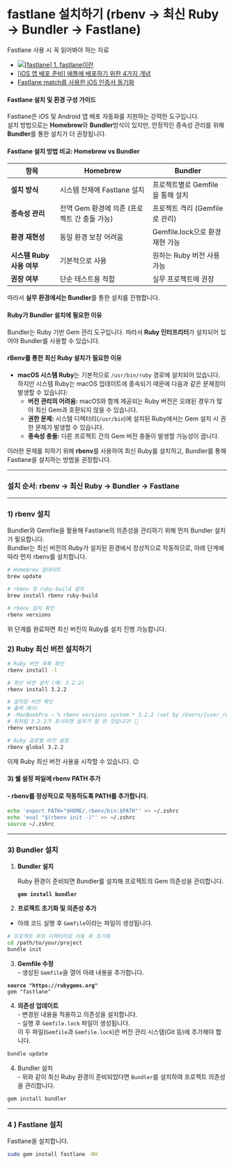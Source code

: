 # fastlane 설치하기 (rbenv → 최신 Ruby → Bundler → Fastlane)

Fastlane 사용 시 꼭 읽어봐야 하는 자료&#x20;

* [![](https://t1.daumcdn.net/tistory_admin/favicon/tistory_favicon_32x32.ico)\[fastlane\] 1. fastlane이란](https://ios-development.tistory.com/255)
* [\[iOS 앱 배포 준비\] 애플에 배포하기 위한 4가지 개념](https://ios-development.tistory.com/246)
* [Fastlane match를 사용한 iOS 인증서 동기화](https://millo-l.github.io/ReactNative-fastlane-match/)

#### **Fastlane 설치 및 환경 구성 가이드**

Fastlane은 iOS 및 Android 앱 배포 자동화를 지원하는 강력한 도구입니다.\
설치 방법으로는 **Homebrew**와 **Bundler**방식이 있지만, 안정적인 종속성 관리를 위해 **Bundler**를 통한 설치가 더 권장됩니다.

#### **Fastlane 설치 방법 비교: Homebrew vs Bundler** <a href="#fastlane-homebrew-vs-bundler" id="fastlane-homebrew-vs-bundler"></a>

| **항목**             | **Homebrew**                 | **Bundler**             |
| ------------------ | ---------------------------- | ----------------------- |
| **설치 방식**          | 시스템 전체에 Fastlane 설치          | 프로젝트별로 Gemfile을 통해 설치   |
| **종속성 관리**         | 전역 Gem 환경에 의존 (프로젝트 간 충돌 가능) | 프로젝트 격리 (Gemfile로 관리)   |
| **환경 재현성**         | 동일 환경 보장 어려움                 | Gemfile.lock으로 환경 재현 가능 |
| **시스템 Ruby 사용 여부** | 기본적으로 사용                     | 원하는 Ruby 버전 사용 가능       |
| **권장 여부**          | 단순 테스트용 적합                   | 실무 프로젝트에 권장             |

따라서 **실무 환경에서는 Bundler**를 통한 설치를 진행합니다.

#### **Ruby가 Bundler 설치에 필요한 이유** <a href="#ruby-bundler" id="ruby-bundler"></a>

Bundler는 Ruby 기반 Gem 관리 도구입니다. 따라서 **Ruby 인터프리터**가 설치되어 있어야 Bundler를 사용할 수 있습니다.

#### **rBenv를 통한 최신 Ruby 설치가 필요한 이유** <a href="#rbenv-ruby" id="rbenv-ruby"></a>

* **macOS 시스템 Ruby**는 기본적으로 `/usr/bin/ruby` 경로에 설치되어 있습니다. 하지만 시스템 Ruby는 macOS 업데이트에 종속되기 때문에 다음과 같은 문제점이 발생할 수 있습니다:
  * **버전 관리의 어려움:** macOS와 함께 제공되는 Ruby 버전은 오래된 경우가 많아 최신 Gem과 호환되지 않을 수 있습니다.
  * **권한 문제:** 시스템 디렉터리(`/usr/bin`)에 설치된 Ruby에서는 Gem 설치 시 권한 문제가 발생할 수 있습니다.
  * **종속성 충돌:** 다른 프로젝트 간의 Gem 버전 충돌이 발생할 가능성이 큽니다.

이러한 문제를 피하기 위해 **rbenv**를 사용하여 최신 Ruby를 설치하고, Bundler를 통해 Fastlane을 설치하는 방법을 권장합니다.

***

### **설치 순서: rbenv → 최신 Ruby → Bundler → Fastlane** <a href="#rbenv-ruby-bundler-fastlane" id="rbenv-ruby-bundler-fastlane"></a>

***

### 1) rbenv 설치  <a href="#id-1-rbenv" id="id-1-rbenv"></a>

Bundler와 Gemfile을 활용해 Fastlane의 의존성을 관리하기 위해 먼저 Bundler 설치가 필요합니다. \
Bundler는 최신 버전의 Ruby가 설치된 환경에서 정상적으로 작동하므로, 아래 단계에 따라 먼저 rbenv를 설치합니다.

```bash
# Homebrew 업데이트
brew update

# rbenv 및 ruby-build 설치
brew install rbenv ruby-build

# rbenv 설치 확인
rbenv versions

```

위 단계를 완료하면 최신 버전의 Ruby를 설치 진행 가능합니다.

### 2) Ruby 최신 버전 설치하기 <a href="#id-2-ruby" id="id-2-ruby"></a>

```bash
# Ruby 버전 목록 확인
rbenv install -l

# 최신 버전 설치 (예: 3.2.2)
rbenv install 3.2.2

# 설치된 버전 확인
# 출력 예시:
# -MacBookPro ~ % rbenv versions system * 3.2.2 (set by /Users/{user_repo}/.rbenv/version)
# 위처럼 3.2.2가 표시되면 설치가 잘 된 것입니다! 🎉
rbenv versions

# Ruby 글로벌 버전 설정
rbenv global 3.2.2
```

이제 Ruby 최신 버전 사용을 시작할 수 있습니다. 😉

#### 3) 쉘 설정 파일에 rbenv PATH 추가

#### - rbenv를 정상적으로 작동하도록 PATH를 추가합니다.

```bash
echo 'export PATH="$HOME/.rbenv/bin:$PATH"' >> ~/.zshrc
echo 'eval "$(rbenv init -)"' >> ~/.zshrc
source ~/.zshrc
```

***

### 3) Bundler 설치 <a href="#id-3-bundler" id="id-3-bundler"></a>

1.  **Bundler 설치**

    Ruby 환경이 준비되면 Bundler를 설치해 프로젝트의 Gem 의존성을 관리합니다.

    <pre class="language-bash"><code class="lang-bash"><strong>gem install bundler
    </strong></code></pre>
2. **프로젝트 초기화 및 의존성 추가**

* 아래 코드 실행 후 `Gemfile`이라는 파일이 생성됩니다.

```bash
# 프로젝트 루트 디렉터리로 이동 후 초기화
cd /path/to/your/project
bundle init
```

3. **Gemfile 수정**\
   \- 생성된 `Gemfile`을 열어 아래 내용을 추가합니다.

<pre class="language-ruby"><code class="lang-ruby"><strong>source "https://rubygems.org"
</strong>gem "fastlane"
</code></pre>

4. **의존성 업데이트**\
   \- 변경된 내용을 적용하고 의존성을 설치합니다.\
   \- 실행 후 `Gemfile.lock` 파일이 생성됩니다. \
   &#x20;  이 두 파일(`Gemfile`과 `Gemfile.lock`)은 버전 관리 시스템(Git 등)에 추가해야 합니다.

```bash
bundle update
```

4. Bundler 설치\
   \- 위와 같이 최신 Ruby 환경이 준비되었다면 `Bundler`를 설치하여 프로젝트 의존성을 관리합니다.

```bash
gem install bundler
```

***

### **4 ) Fastlane 설치** <a href="#id-4-fastlane" id="id-4-fastlane"></a>

Fastlane을 설치합니다.

```bash
sudo gem install fastlane -NV
```
